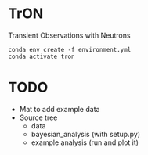 # TrON
Transient Observations with Neutrons

```
conda env create -f environment.yml
conda activate tron
```

# TODO

- Mat to add example data
- Source tree
   - data
   - bayesian_analysis (with setup.py)
   - example analysis (run and plot it)
